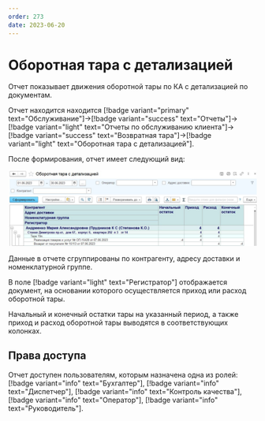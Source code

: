 ```yaml
---
order: 273
date: 2023-06-20
---
```

# Оборотная тара с детализацией

Отчет показывает движения оборотной тары по КА с детализацией по документам.

Отчет находится находится [!badge variant="primary" text="Обслуживание"]->[!badge variant="success" text="Отчеты"]->[!badge variant="light" text="Отчеты по обслуживанию клиента"]->[!badge variant="success" text="Возвратная тара"]->[!badge variant="light" text="Оборотная тара с детализацией"].

После формирования, отчет имеет следующий вид:

![Оборотная тара с детализацией](/images/Отчет_оборотная_тара_с_детализацией.jpg)

Данные в отчете сгруппированы по контрагенту, адресу доставки и номенклатурной группе.

В поле [!badge variant="light" text="Регистратор"] отображается документ, на основании которого осуществляется приход или расход оборотной тары.

Начальный и конечный остатки тары на указанный период, а также приход и расход оборотной
тары выводятся в соответствующих колонках.

## Права доступа

Отчет доступен пользователям, которым назначена одна из ролей: [!badge variant="info" text="Бухгалтер"], [!badge variant="info" text="Диспетчер"], [!badge variant="info" text="Контроль качества"], [!badge variant="info" text="Оператор"], [!badge variant="info" text="Руководитель"].
